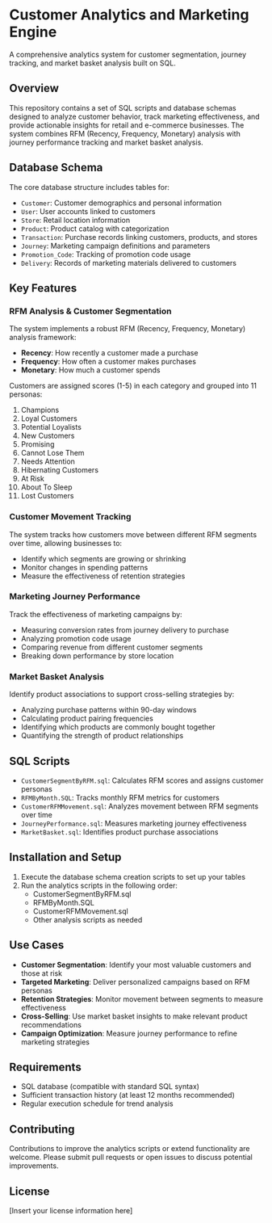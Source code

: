 # Customer Analytics and Marketing Engine

A comprehensive analytics system for customer segmentation, journey tracking, and market basket analysis built on SQL.

## Overview

This repository contains a set of SQL scripts and database schemas designed to analyze customer behavior, track marketing effectiveness, and provide actionable insights for retail and e-commerce businesses. The system combines RFM (Recency, Frequency, Monetary) analysis with journey performance tracking and market basket analysis.

## Database Schema

The core database structure includes tables for:

- `Customer`: Customer demographics and personal information
- `User`: User accounts linked to customers
- `Store`: Retail location information
- `Product`: Product catalog with categorization
- `Transaction`: Purchase records linking customers, products, and stores
- `Journey`: Marketing campaign definitions and parameters
- `Promotion_Code`: Tracking of promotion code usage
- `Delivery`: Records of marketing materials delivered to customers

## Key Features

### RFM Analysis & Customer Segmentation

The system implements a robust RFM (Recency, Frequency, Monetary) analysis framework:

- **Recency**: How recently a customer made a purchase
- **Frequency**: How often a customer makes purchases
- **Monetary**: How much a customer spends

Customers are assigned scores (1-5) in each category and grouped into 11 personas:
1. Champions
2. Loyal Customers
3. Potential Loyalists
4. New Customers
5. Promising
6. Cannot Lose Them
7. Needs Attention
8. Hibernating Customers
9. At Risk
10. About To Sleep
11. Lost Customers

### Customer Movement Tracking

The system tracks how customers move between different RFM segments over time, allowing businesses to:
- Identify which segments are growing or shrinking
- Monitor changes in spending patterns
- Measure the effectiveness of retention strategies

### Marketing Journey Performance

Track the effectiveness of marketing campaigns by:
- Measuring conversion rates from journey delivery to purchase
- Analyzing promotion code usage
- Comparing revenue from different customer segments
- Breaking down performance by store location

### Market Basket Analysis

Identify product associations to support cross-selling strategies by:
- Analyzing purchase patterns within 90-day windows
- Calculating product pairing frequencies
- Identifying which products are commonly bought together
- Quantifying the strength of product relationships

## SQL Scripts

- `CustomerSegmentByRFM.sql`: Calculates RFM scores and assigns customer personas
- `RFMByMonth.SQL`: Tracks monthly RFM metrics for customers
- `CustomerRFMMovement.sql`: Analyzes movement between RFM segments over time
- `JourneyPerformance.sql`: Measures marketing journey effectiveness
- `MarketBasket.sql`: Identifies product purchase associations

## Installation and Setup

1. Execute the database schema creation scripts to set up your tables
2. Run the analytics scripts in the following order:
   - CustomerSegmentByRFM.sql
   - RFMByMonth.SQL
   - CustomerRFMMovement.sql
   - Other analysis scripts as needed

## Use Cases

- **Customer Segmentation**: Identify your most valuable customers and those at risk
- **Targeted Marketing**: Deliver personalized campaigns based on RFM personas
- **Retention Strategies**: Monitor movement between segments to measure effectiveness
- **Cross-Selling**: Use market basket insights to make relevant product recommendations
- **Campaign Optimization**: Measure journey performance to refine marketing strategies

## Requirements

- SQL database (compatible with standard SQL syntax)
- Sufficient transaction history (at least 12 months recommended)
- Regular execution schedule for trend analysis

## Contributing

Contributions to improve the analytics scripts or extend functionality are welcome. Please submit pull requests or open issues to discuss potential improvements.

## License

[Insert your license information here]